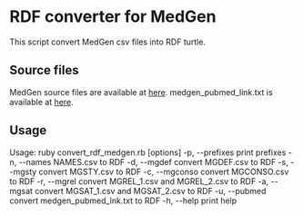 # RDF converter for MedGen

This script convert MedGen csv files into RDF turtle.

## Source files

MedGen source files are available at [here](ftp://ftp.ncbi.nlm.nih.gov/pub/medgen/csv/). medgen_pubmed_link.txt is available at [here](ftp://ftp.ncbi.nlm.nih.gov/pub/medgen/).

## Usage

Usage: ruby convert_rdf_medgen.rb [options]
  -p, --prefixes print prefixes
  -n, --names NAMES.csv to RDF
  -d, --mgdef convert MGDEF.csv to RDF
  -s, --mgsty convert MGSTY.csv to RDF
  -c, --mgconso convert MGCONSO.csv to RDF
  -r, --mgrel convert MGREL_1.csv and MGREL_2.csv to RDF
  -a, --mgsat convert MGSAT_1.csv and MGSAT_2.csv to RDF
  -u, --pubmed convert medgen_pubmed_lnk.txt to RDF
  -h, --help print help

